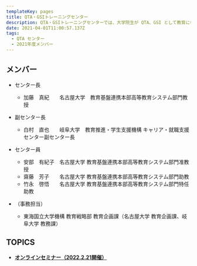 ```yaml
---
templateKey: pages
title: QTA・GSIトレーニングセンター
description: QTA・GSIトレーニングセンターでは、大学院生が QTA、GSI として教育に参画するための体制の構築、育成研修を実施します。
date: 2021-04-01T11:00:57.137Z
tags:
  - QTA センター
  - 2021年度メンバー
---
```

## メンバー

* センター長

  * 加藤　真紀　　名古屋大学　教育基盤連携本部高等教育システム部門教授
* 副センター長

  * 白村　直也　　岐阜大学　教育推進・学生支援機構 キャリア・就職支援センター副センター長
* センター員

  * 安部　有紀子　名古屋大学  教育基盤連携本部高等教育システム部門准教授　
  * 齋藤　芳子　　名古屋大学  教育基盤連携本部高等教育システム部門助教　
  * 竹永　啓悟　　名古屋大学  教育基盤連携本部高等教育システム部門特任助教

* （事務担当）

  * 東海国立大学機構 教育戦略部 教育企画課（名古屋大学 教育企画課、岐阜大学 教務課）

## TOPICS

* [**オンラインセミナー（2022.2.21開催）**](http://ac.thers.ac.jp/news/2022-02-08-%E6%9D%B1%E6%B5%B7%E5%9B%BD%E7%AB%8B%E5%A4%A7%E5%AD%A6%E6%A9%9F%E6%A7%8B-%E3%82%A2%E3%82%AB%E3%83%87%E3%83%9F%E3%83%83%E3%82%AF%E3%83%BB%E3%82%BB%E3%83%B3%E3%83%88%E3%83%A9%E3%83%AB-qta%E3%83%BBgsi-%E3%83%88%E3%83%AC%E3%83%BC%E3%83%8B%E3%83%B3%E3%82%B0%E3%82%BB%E3%83%B3%E3%82%BF%E3%83%BC-%E5%90%8D%E5%8F%A4%E5%B1%8B%E5%A4%A7%E5%AD%A6%E9%AB%98%E7%AD%89%E6%95%99%E8%82%B2%E7%A0%94%E7%A9%B6%E3%82%BB%E3%83%B3%E3%82%BF%E3%83%BC-%E3%82%AA%E3%83%B3%E3%83%A9%E3%82%A4%E3%83%B3%E3%82%BB%E3%83%9F%E3%83%8A%E3%83%BC/)